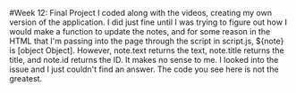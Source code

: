 #Week 12: Final Project
I coded along with the videos, creating my own version of the application. I did just fine until I was trying to figure out how I would make a function to update the notes, and for some reason in the HTML that I'm passing into the page through the script in script.js, ${note} is [object Object]. However, note.text returns the text, note.title returns the title, and note.id returns the ID. It makes no sense to me. I looked into the issue and I just couldn't find an answer. The code you see here is not the greatest.
